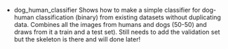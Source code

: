 
- dog_human_classifier
Shows how to make a simple classifier for dog-human classification (binary) from existing datasets without duplicating data.
Combines all the images from humans and dogs (50-50) and draws from it a train and a test set). Still needs to add the validation set but the skeleton is there and will done later!
